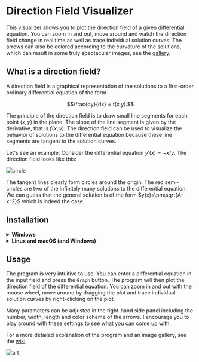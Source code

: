 # Direction Field Visualizer

This visualizer allows you to plot the direction field of a given differential equation. You can zoom in and out, move around and watch the direction field change in real time as well as trace individual solution curves. The arrows can also be colored according to the curvature of the solutions, which can result in some truly spectacular images, see the [gallery](https://github.com/Couleslaw/Direction-Field-Visualizer/wiki/gallery).

## What is a direction field?

A direction field is a graphical representation of the solutions to a first-order ordinary differential equation of the form

$$\frac{dy}{dx} = f(x,y).$$

The principle of the direction field is to draw small line segments for each point $(x,y)$ in the plane. The slope of the line segment is given by the derivative, that is $f(x,y)$. The direction field can be used to visualize the behavior of solutions to the differential equation because these line segments are tangent to the solution curves.

Let's see an example. Consider the differential equation $y'(x)=-x/y$. The direction field looks like this:

![circle](https://github.com/Couleslaw/Direction-Field-Visualizer/wiki/images/docs/circle_with_ui.png)

The tangent lines clearly form circles around the origin. The red semi-circles are two of the infinitely many solutions to the differential equation. We can guess that the general solution is of the form $y(x)=\pm\sqrt{A-x^2}$ which is indeed the case.

## Installation

<details><summary><b>Windows</b></summary>

Windows users can simply download an executable file from the [releases page](https://github.com/Couleslaw/Direction-Field-Visualizer/releases/latest).

</details>

<details><summary><b>Linux and macOS (and Windows)</b></summary>

Ensure that you have [python](https://www.python.org/) and [git](https://git-scm.com/) installed on your system.

This project is not compatible with the newer versions of matplotlib. It works with version 3.6.2. I recommend creating a virtual environment and installing the dependencies from the `requirements.txt` file.

Clone the repository:

```bash
git clone https://github.com/Couleslaw/Direction-Field-Visualizer.git
cd Direction-Field-Visualizer
```

Create and activate the virtual environment:

```bash
python3 -m venv venv
source venv/bin/activate    # or venv\Scripts\activate on Windows
pip install -r requirements.txt
```

Run the program with `python3 main.py`. The virtual environment can be deactivated by running `deactivate`.

The next time you want to run the program, you only need to activate the virtual environment with `source venv/bin/activate` and run `python3 main.py`.

<details><summary><b>Building using pyinstaller</b></summary>

If you don't want to activate the virtual environment every time you want to run the program, you can use [pyinstaller](https://pyinstaller.org/en/stable/usage.html) to create an executable file. Ensure that the virtual environment is **activated** and run `pip install pyinstaller`. If you have [make](https://www.gnu.org/software/make/) installed, you can simply run `make` to build the executable. Otherwise, run the following commands:

```bash
pyinstaller -F -w --icon=src/icon.ico --add-data="src/icon.ico:src" --distpath . --name "direction_field_visualizer" --hidden-import "matplotlib.backends.backend_svg" --hidden-import "matplotlib.backends.backend_pdf"  main.py
rm -rf build direction_field_visualizer.spec
```

This will create an executable file named `direction_field_visualizer`.

</details>
</details>

## Usage

The program is very intuitive to use. You can enter a differential equation in the input field and press the `Graph` button. The program will then plot the direction field of the differential equation. You can zoom in and out with the mouse wheel, move around by dragging the plot and trace individual solution curves by right-clicking on the plot.

Many parameters can be adjusted in the right-hand side panel including the number, width, length and color scheme of the arrows. I encourage you to play around with these settings to see what you can come up with.

For a more detailed explanation of the program and an image gallery, see the [wiki](https://github.com/Couleslaw/Direction-Field-Visualizer/wiki).

![art](https://github.com/Couleslaw/Direction-Field-Visualizer/wiki/images/png-border/inferno_sin.png)
